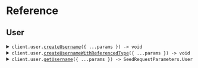 # Reference
## User
<details><summary><code>client.user.<a href="/src/api/resources/user/client/Client.ts">createUsername</a>({ ...params }) -> void</code></summary>
<dl>
<dd>

#### 🔌 Usage

<dl>
<dd>

<dl>
<dd>

```typescript
await client.user.createUsername({
    tags: ["tags", "tags"],
    username: "username",
    password: "password",
    name: "test"
});

```
</dd>
</dl>
</dd>
</dl>

#### ⚙️ Parameters

<dl>
<dd>

<dl>
<dd>

**request:** `SeedRequestParameters.CreateUsernameRequest` 
    
</dd>
</dl>

<dl>
<dd>

**requestOptions:** `User.RequestOptions` 
    
</dd>
</dl>
</dd>
</dl>


</dd>
</dl>
</details>

<details><summary><code>client.user.<a href="/src/api/resources/user/client/Client.ts">createUsernameWithReferencedType</a>({ ...params }) -> void</code></summary>
<dl>
<dd>

#### 🔌 Usage

<dl>
<dd>

<dl>
<dd>

```typescript
await client.user.createUsernameWithReferencedType({
    tags: ["tags", "tags"],
    body: {
        username: "username",
        password: "password",
        name: "test"
    }
});

```
</dd>
</dl>
</dd>
</dl>

#### ⚙️ Parameters

<dl>
<dd>

<dl>
<dd>

**request:** `SeedRequestParameters.CreateUsernameReferencedRequest` 
    
</dd>
</dl>

<dl>
<dd>

**requestOptions:** `User.RequestOptions` 
    
</dd>
</dl>
</dd>
</dl>


</dd>
</dl>
</details>

<details><summary><code>client.user.<a href="/src/api/resources/user/client/Client.ts">getUsername</a>({ ...params }) -> SeedRequestParameters.User</code></summary>
<dl>
<dd>

#### 🔌 Usage

<dl>
<dd>

<dl>
<dd>

```typescript
await client.user.getUsername({
    limit: 1,
    id: "d5e9c84f-c2b2-4bf4-b4b0-7ffd7a9ffc32",
    date: "2023-01-15",
    deadline: "2024-01-15T09:30:00Z",
    bytes: "SGVsbG8gd29ybGQh",
    user: {
        name: "name",
        tags: ["tags", "tags"]
    },
    userList: [{
            name: "name",
            tags: ["tags", "tags"]
        }, {
            name: "name",
            tags: ["tags", "tags"]
        }],
    optionalDeadline: "2024-01-15T09:30:00Z",
    keyValue: {
        "keyValue": "keyValue"
    },
    optionalString: "optionalString",
    nestedUser: {
        name: "name",
        user: {
            name: "name",
            tags: ["tags", "tags"]
        }
    },
    optionalUser: {
        name: "name",
        tags: ["tags", "tags"]
    },
    excludeUser: {
        name: "name",
        tags: ["tags", "tags"]
    },
    filter: "filter",
    longParam: 1000000,
    bigIntParam: "1000000"
});

```
</dd>
</dl>
</dd>
</dl>

#### ⚙️ Parameters

<dl>
<dd>

<dl>
<dd>

**request:** `SeedRequestParameters.GetUsersRequest` 
    
</dd>
</dl>

<dl>
<dd>

**requestOptions:** `User.RequestOptions` 
    
</dd>
</dl>
</dd>
</dl>


</dd>
</dl>
</details>

